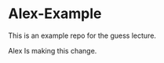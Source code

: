 Alex-Example
============

This is an example repo for the guess lecture.

Alex Is making this change.
